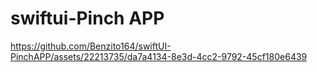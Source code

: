 # swiftui-Pinch APP


https://github.com/Benzito164/swiftUI-PinchAPP/assets/22213735/da7a4134-8e3d-4cc2-9792-45cf180e6439

